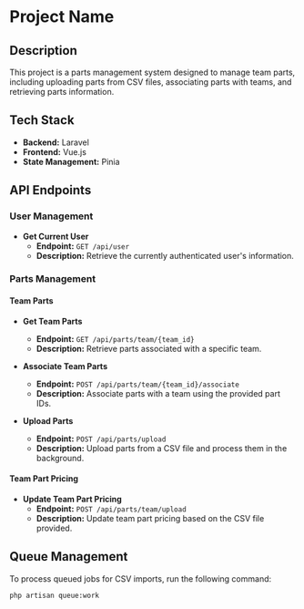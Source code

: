 # Project Name

## Description
This project is a parts management system designed to manage team parts, including uploading parts from CSV files, associating parts with teams, and retrieving parts information.

## Tech Stack
- **Backend:** Laravel
- **Frontend:** Vue.js
- **State Management:** Pinia

## API Endpoints

### User Management
- **Get Current User**
    - **Endpoint:** `GET /api/user`
    - **Description:** Retrieve the currently authenticated user's information.

### Parts Management
#### Team Parts
- **Get Team Parts**
    - **Endpoint:** `GET /api/parts/team/{team_id}`
    - **Description:** Retrieve parts associated with a specific team.

- **Associate Team Parts**
    - **Endpoint:** `POST /api/parts/team/{team_id}/associate`
    - **Description:** Associate parts with a team using the provided part IDs.

- **Upload Parts**
    - **Endpoint:** `POST /api/parts/upload`
    - **Description:** Upload parts from a CSV file and process them in the background.

#### Team Part Pricing
- **Update Team Part Pricing**
    - **Endpoint:** `POST /api/parts/team/upload`
    - **Description:** Update team part pricing based on the CSV file provided.

## Queue Management
To process queued jobs for CSV imports, run the following command:
```bash
php artisan queue:work
